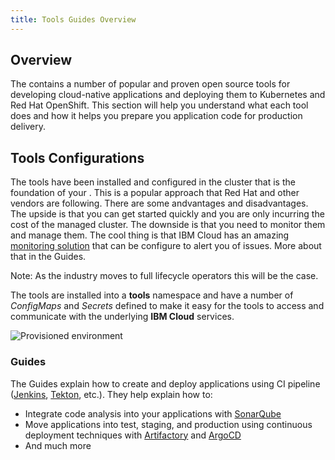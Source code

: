 ```yaml
---
title: Tools Guides Overview
---
```


## Overview

The <Globals name="env" /> contains a number of popular and proven open source tools for developing cloud-native applications and deploying them to Kubernetes and Red Hat OpenShift. This section will help you understand what each tool does and how it helps you prepare you application code for production delivery.

## Tools Configurations

The tools have been installed and configured in the cluster that is the foundation of your <Globals name="env" />. This is a popular approach that Red Hat and other vendors are following. There are some andvantages and disadvantages. The upside is that you can get started quickly and you are only incurring the cost of the managed cluster. The downside is that you need to monitor them and manage them. The cool thing is that IBM Cloud has an amazing [monitoring solution](/developer-intermediate/monitoring) that can be configure to alert you of issues. More about that in the Guides.

Note: As the industry moves to full lifecycle operators this will be the case.

The tools are installed into a **tools** namespace and have a number of _ConfigMaps_ and _Secrets_ defined to make it easy for the tools to access and communicate with the underlying **IBM Cloud** services.

![Provisioned environment](images/catalyst-provisioned-environment.png)

### Guides

The Guides explain how to create and deploy applications using CI pipeline ([Jenkins](/guides/continuous-integration), [Tekton](/guides/continuous-integration-tekton), etc.). They help explain how to:
- Integrate code analysis into your applications with [SonarQube](/developer-intermediate/code-analysis)
- Move applications into test, staging, and production using continuous deployment techniques with [Artifactory](/developer-intermediate/artifact-management) and [ArgoCD](/guides/continuous-delivery)
- And much more
